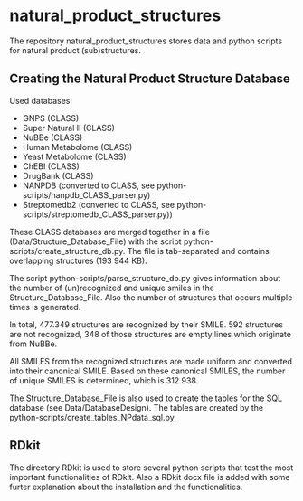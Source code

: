 # natural_product_structures
The repository natural_product_structures stores data and python scripts for natural product (sub)structures.



## Creating the Natural Product Structure Database
Used databases:
- GNPS (CLASS)
- Super Natural II (CLASS)         
- NuBBe (CLASS)
- Human Metabolome (CLASS)
- Yeast Metabolome (CLASS)
- ChEBI (CLASS)
- DrugBank (CLASS)
- NANPDB (converted to CLASS, see python-scripts/nanpdb_CLASS_parser.py)
- Streptomedb2 (converted to CLASS, see python-scripts/streptomedb_CLASS_parser.py))

These CLASS databases are merged together in a file (Data/Structure_Database_File) with the script python-scripts/create_structure_db.py. The file is tab-separated and contains overlapping structures (193 944 KB). 

The script python-scripts/parse_structure_db.py gives information about the number of (un)recognized and unique smiles in the Structure_Database_File. Also the number of structures that occurs multiple times is generated. 

In total, 477.349 structures are recognized by their SMILE. 592 structures are not recognized, 348 of those structures are empty lines which originate from NuBBe.

All SMILES from the recognized structures are made uniform and converted into their canonical SMILE. Based on these canonical SMILES, the number of unique SMILES is determined, which is 312.938.

The Structure_Database_File is also used to create the tables for the SQL database (see Data/DatabaseDesign). The tables are created by the python-scripts/create_tables_NPdata_sql.py. 



## RDkit
The directory RDkit is used to store several python scripts that test the most important functionalities of RDkit. Also a RDkit docx file is added with some furter explanation about the installation and the functionalities. 
